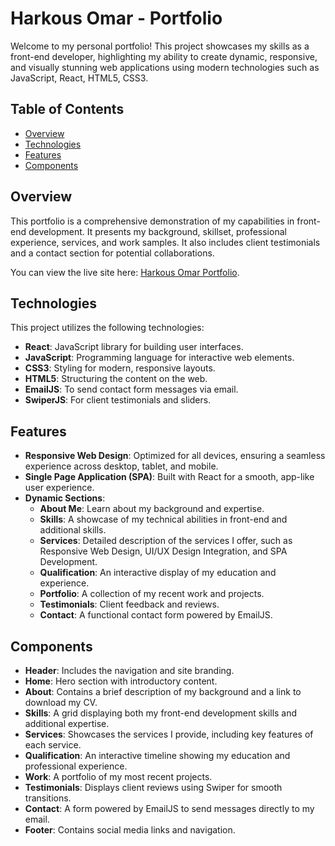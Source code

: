# Harkous Omar - Portfolio

Welcome to my personal portfolio! This project showcases my skills as a front-end developer, highlighting my ability to create dynamic, responsive, and visually stunning web applications using modern technologies such as JavaScript, React, HTML5, CSS3.

## Table of Contents

- [Overview](#overview)
- [Technologies](#technologies)
- [Features](#features)
- [Components](#components)

## Overview

This portfolio is a comprehensive demonstration of my capabilities in front-end development. It presents my background, skillset, professional experience, services, and work samples. It also includes client testimonials and a contact section for potential collaborations.

You can view the live site here: [Harkous Omar Portfolio](https://harkoussomar.github.io/my-portfolio/).

## Technologies

This project utilizes the following technologies:

- **React**: JavaScript library for building user interfaces.
- **JavaScript**: Programming language for interactive web elements.
- **CSS3**: Styling for modern, responsive layouts.
- **HTML5**: Structuring the content on the web.
- **EmailJS**: To send contact form messages via email.
- **SwiperJS**: For client testimonials and sliders.

## Features

- **Responsive Web Design**: Optimized for all devices, ensuring a seamless experience across desktop, tablet, and mobile.
- **Single Page Application (SPA)**: Built with React for a smooth, app-like user experience.
- **Dynamic Sections**:
  - **About Me**: Learn about my background and expertise.
  - **Skills**: A showcase of my technical abilities in front-end and additional skills.
  - **Services**: Detailed description of the services I offer, such as Responsive Web Design, UI/UX Design Integration, and SPA Development.
  - **Qualification**: An interactive display of my education and experience.
  - **Portfolio**: A collection of my recent work and projects.
  - **Testimonials**: Client feedback and reviews.
  - **Contact**: A functional contact form powered by EmailJS.

## Components
- **Header**: Includes the navigation and site branding.
- **Home**: Hero section with introductory content.
- **About**: Contains a brief description of my background and a link to download my CV.
- **Skills**: A grid displaying both my front-end development skills and additional expertise.
- **Services**: Showcases the services I provide, including key features of each service.
- **Qualification**: An interactive timeline showing my education and professional experience.
- **Work**: A portfolio of my most recent projects.
- **Testimonials**: Displays client reviews using Swiper for smooth transitions.
- **Contact**: A form powered by EmailJS to send messages directly to my email.
- **Footer**: Contains social media links and navigation.

